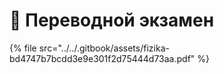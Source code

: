 # 📗 Переводной экзамен

{% file src="../../.gitbook/assets/fizika-bd4747b7bcdd3e9e301f2d75444d73aa.pdf" %}
